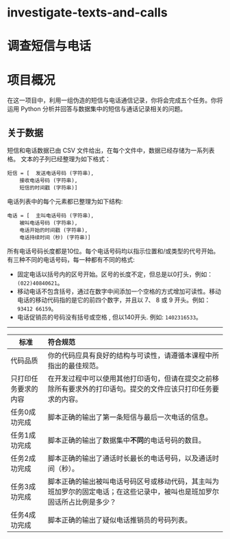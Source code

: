 # investigate-texts-and-calls
# 调查短信与电话

项目概况
================
在这一项目中，利用一组伪造的短信与电话通信记录，你将会完成五个任务。你将运用 Python 分析并回答与数据集中的短信与通话记录相关的问题。


关于数据
---------

短信和电话数据已由 CSV 文件给出，在每个文件中，数据已经存储为一系列表格。
文本的子列已经整理为如下格式：

```
短信 = [	发送电话号码 (字符串),
	接收电话号码 (字符串),
	短信的时间戳 (字符串)]
```
电话列表中的每个元素都已整理为如下结构:

```
电话 = [	主叫电话号码 (字符串),
	被叫电话号码 (字符串),
	电话开始的时间戳 (字符串),
	电话持续时间（秒) (字符串)]
```

所有电话号码长度都是10位。每个电话号码均以指示位置和/或类型的代号开始。有三种不同的电话号码，每一种都有不同的格式:

* 固定电话以括号内的区号开始。区号的长度不定，但总是以0打头，例如：`(022)40840621`。
* 移动电话不包含括号，通过在数字中间添加一个空格的方式增加可读性。移动电话的移动代码指的是它的前四个数字，并且以 7、 8 或 9 开头。例如：`93412 66159`。
* 电话促销员的号码没有括号或空格 , 但以140开头. 例如: `1402316533`。


---------


| 标准      | 符合规范                                     |
| ------- | :--------------------------------------- |
| 代码品质    | 你的代码应具有良好的结构与可读性，请遵循本课程中所指出的最佳规范。|
|只打印任务要求的内容 | 在开发过程中可以使用其他打印语句，但请在提交之前移除所有要求外的打印语句。提交的文件应该只打印任务要求的内容。|
| 任务0成功完成 | 脚本正确的输出了第一条短信与最后一次电话的信息。                  |
| 任务1成功完成 | 脚本正确的输出了数据集中**不同**的电话号码的数目。                 |
| 任务2成功完成 | 脚本正确的输出了通话时长最长的电话号码，以及通话时间（秒）。 |
| 任务3成功完成 | 脚本正确的输出被叫电话号码区号或移动代码，其主叫为班加罗尔的固定电话；在这些记录中，被叫也是班加罗尔固话所占比例是多少？ |
| 任务4成功完成 | 脚本正确的输出了疑似电话推销员的号码列表。                   |



